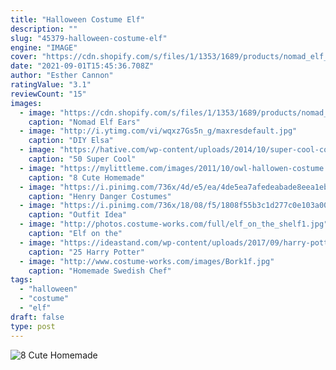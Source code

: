 ```yaml
---
title: "Halloween Costume Elf"
description: ""
slug: "45379-halloween-costume-elf"
engine: "IMAGE"
cover: "https://cdn.shopify.com/s/files/1/1353/1689/products/nomad_elf_ears_1024x1024.jpg?v=1471902866"
date: "2021-09-01T15:45:36.708Z"
author: "Esther Cannon"
ratingValue: "3.1"
reviewCount: "15"
images:
  - image: "https://cdn.shopify.com/s/files/1/1353/1689/products/nomad_elf_ears_1024x1024.jpg?v=1471902866"
    caption: "Nomad Elf Ears"
  - image: "http://i.ytimg.com/vi/wqxz7Gs5n_g/maxresdefault.jpg"
    caption: "DIY Elsa"
  - image: "https://hative.com/wp-content/uploads/2014/10/super-cool-costume-ideas/30-batwoman-costume.jpg"
    caption: "50 Super Cool"
  - image: "https://mylittleme.com/images/2011/10/owl-hallowen-costume.jpg"
    caption: "8 Cute Homemade"
  - image: "https://i.pinimg.com/736x/4d/e5/ea/4de5ea7afedeabade8eea1eb5fa0e7fa--halloween-costume-ideas-danger.jpg"
    caption: "Henry Danger Costumes"
  - image: "https://i.pinimg.com/736x/18/08/f5/1808f55b3c1d277c0e103a002fe074d2--dragon-age-inquisition-alternative-fashion.jpg"
    caption: "Outfit Idea"
  - image: "http://photos.costume-works.com/full/elf_on_the_shelf1.jpg"
    caption: "Elf on the"
  - image: "https://ideastand.com/wp-content/uploads/2017/09/harry-potter-costumes/13-harry-potter-halloween-costume-diy.jpg"
    caption: "25 Harry Potter"
  - image: "http://www.costume-works.com/images/Bork1f.jpg"
    caption: "Homemade Swedish Chef"
tags:
  - "halloween"
  - "costume"
  - "elf"
draft: false
type: post
---
```



![8 Cute Homemade](https://mylittleme.com/images/2011/10/owl-hallowen-costume.jpg "8 Cute Homemade")


<!--inArticleAds-->

<!--galleryOne-->


<!--inArticleAds-->

<!--galleryTwo-->


<!--galleryThree-->

